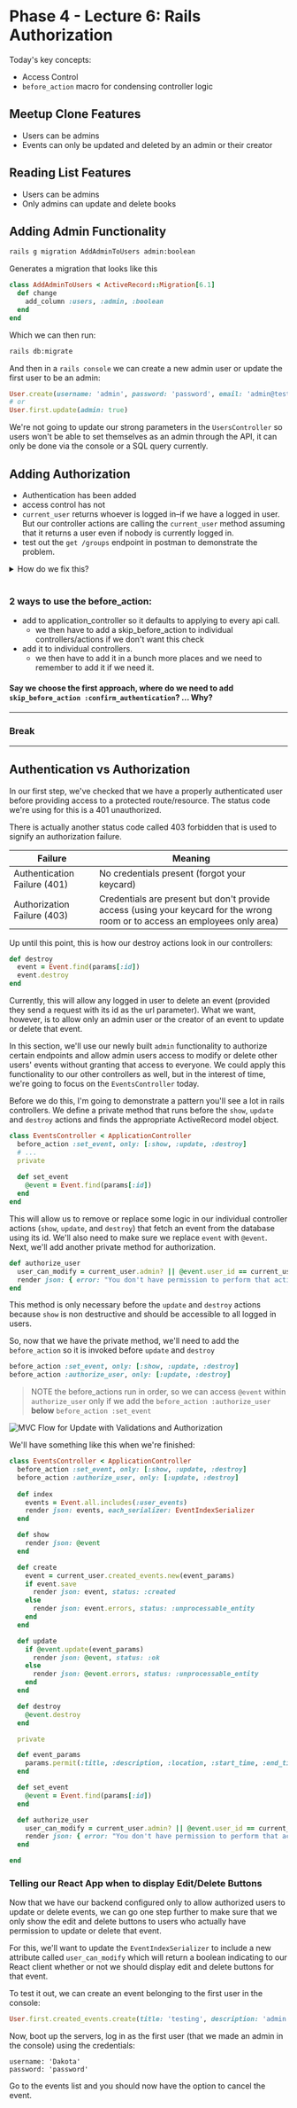 # Phase 4 - Lecture 6: Rails Authorization

Today's key concepts:
- Access Control
- `before_action` macro for condensing controller logic

## Meetup Clone Features

- Users can be admins
- Events can only be updated and deleted by an admin or their creator

## Reading List Features

- Users can be admins
- Only admins can update and delete books

## Adding Admin Functionality

```bash
rails g migration AddAdminToUsers admin:boolean
```

Generates a migration that looks like this

```rb
class AddAdminToUsers < ActiveRecord::Migration[6.1]
  def change
    add_column :users, :admin, :boolean
  end
end
```

Which we can then run:

```bash
rails db:migrate
```
And then in a `rails console` we can create a new admin user or update the first user to be an admin:

```rb
User.create(username: 'admin', password: 'password', email: 'admin@test.com', admin: true)
# or
User.first.update(admin: true)
```

We're not going to update our strong parameters in the `UsersController` so users won't be able to set themselves as an admin through the API, it can only be done via the console or a SQL query currently.

## Adding Authorization

- Authentication has been added
- access control has not
- `current_user` returns whoever is logged in–if we have a logged in user. But our controller actions are calling the `current_user` method assuming that it returns a user even if nobody is currently logged in.
- test out the `get /groups` endpoint in postman to demonstrate the problem.

<details>
  <summary>
    How do we fix this?
  </summary>
  <hr/>

  ```rb
  def confirm_authentication
    render json: { error: "You must be logged in to do that." }, status: :unauthorized unless current_user
  end
  ```

  <hr/>

</details>
<br/>

### 2 ways to use the before_action:
- add to application_controller so it defaults to applying to every api call.
    - we then have to add a skip_before_action to individual controllers/actions if we don't want this check
- add it to individual controllers.
    - we then have to add it in a bunch more places and we need to remember to add it if we need it.

#### Say we choose the first approach, where do we need to add `skip_before_action :confirm_authentication`? ... Why?

<hr/>

### Break
<hr/>

## Authentication vs Authorization

In our first step, we've checked that we have a properly authenticated user before providing access to a protected route/resource. The status code we're using for this is a 401 unauthorized. 

There is actually another status code called 403 forbidden that is used to signify an authorization failure. 

| Failure | Meaning |
|---|---|
| Authentication Failure (401)| No credentials present (forgot your keycard) |
| Authorization Failure (403)| Credentials are present but don't provide access (using your keycard for the wrong room or to access an employees only area) |

Up until this point, this is how our destroy actions look in our controllers:

```rb
def destroy
  event = Event.find(params[:id])
  event.destroy
end
```

Currently, this will allow any logged in user to delete an event (provided they send a request with its id as the url parameter). What we want, however, is to allow only an admin user or the creator of an event to update or delete that event.

In this section, we'll use our newly built `admin` functionality to authorize certain endpoints and allow admin users access to modify or delete other users' events without granting that access to everyone. We could apply this functionality to our other controllers as well, but in the interest of time, we're going to focus on the `EventsController` today.

Before we do this, I'm going to demonstrate a pattern you'll see a lot in rails controllers. We define a private method that runs before the `show`, `update` and `destroy` actions and finds the appropriate ActiveRecord model object.

```rb
class EventsController < ApplicationController
  before_action :set_event, only: [:show, :update, :destroy]
  # ...
  private 
  
  def set_event
    @event = Event.find(params[:id])
  end
end
```

This will allow us to remove or replace some logic in our individual controller actions (`show`, `update`, and `destroy`) that fetch an event from the database using its id. We'll also need to make sure we replace `event` with `@event`. Next, we'll add another private method for authorization.

```rb
def authorize_user
  user_can_modify = current_user.admin? || @event.user_id == current_user.id
  render json: { error: "You don't have permission to perform that action" }, status: :forbidden unless user_can_modify
end
```

This method is only necessary before the `update` and `destroy` actions because `show` is non destructive and should be accessible to all logged in users. 

So, now that we have the private method, we'll need to add the `before_action` so it is invoked before `update` and `destroy`

```rb
before_action :set_event, only: [:show, :update, :destroy]
before_action :authorize_user, only: [:update, :destroy]
```

>NOTE the before_actions run in order, so we can access `@event` within `authorize_user` only if we add the `before_action :authorize_user` **below** `before_action :set_event`

![MVC Flow for Update with Validations and Authorization](../assets/mvc-flow-with-validations-update-and-authorization.png)

We'll have something like this when we're finished:

```rb
class EventsController < ApplicationController
  before_action :set_event, only: [:show, :update, :destroy]
  before_action :authorize_user, only: [:update, :destroy]
  
  def index
    events = Event.all.includes(:user_events)
    render json: events, each_serializer: EventIndexSerializer
  end

  def show
    render json: @event
  end

  def create
    event = current_user.created_events.new(event_params)
    if event.save
      render json: event, status: :created
    else
      render json: event.errors, status: :unprocessable_entity
    end
  end

  def update
    if @event.update(event_params)
      render json: @event, status: :ok
    else
      render json: @event.errors, status: :unprocessable_entity
    end
  end

  def destroy
    @event.destroy
  end

  private

  def event_params
    params.permit(:title, :description, :location, :start_time, :end_time, :group_name, :cover_image_url)
  end

  def set_event
    @event = Event.find(params[:id])
  end

  def authorize_user
    user_can_modify = current_user.admin? || @event.user_id == current_user.id
    render json: { error: "You don't have permission to perform that action" }, status: :forbidden unless user_can_modify
  end

end
```

### Telling our React App when to display Edit/Delete Buttons

Now that we have our backend configured only to allow authorized users to update or delete events, we can go one step further to make sure that we only show the edit and delete buttons to users who actually have permission to update or delete that event.

For this, we'll want to update the `EventIndexSerializer` to include a new attribute called `user_can_modify` which will return a boolean indicating to our React client whether or not we should display edit and delete buttons for that event.

To test it out, we can create an event belonging to the first user in the console:

```rb
User.first.created_events.create(title: 'testing', description: 'admin should be able to delete this', start_time: '2021-09-29 12:00:00', end_time: '2021-09-29 13:00:00', location: 'zoom', group: Group.last)
```
Now, boot up the servers, log in as the first user (that we made an admin in the console) using the credentials: 
```
username: 'Dakota'
password: 'password'
```
Go to the events list and you should now have the option to cancel the event.


